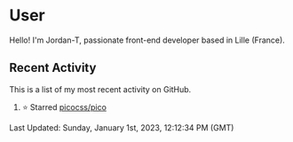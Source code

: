# User

Hello! I'm Jordan-T, passionate front-end developer based in Lille (France).

## Recent Activity

This is a list of my most recent activity on GitHub.

<!--RECENT_ACTIVITY:start-->
1. ⭐ Starred [picocss/pico](https://github.com/picocss/pico)
<!--RECENT_ACTIVITY:end-->

<!--RECENT_ACTIVITY:last_update-->
Last Updated: Sunday, January 1st, 2023, 12:12:34 PM (GMT)
<!--RECENT_ACTIVITY:last_update_end-->
